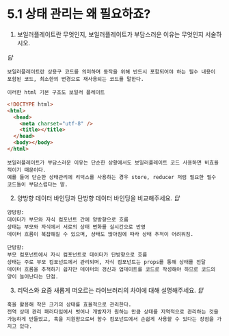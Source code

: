 # 5.1 상태 관리는 왜 필요하죠?

1. 보일러플레이트란 무엇인지, 보일러플레이트가 부담스러운 이유는 무엇인지 서술하시오.

_답_

```
보일러플레이트란 상용구 코드를 의미하며 동작을 위해 반드시 포함되어야 하는 필수 내용이 포함된 코드, 최소한의 변경으로 재사용되는 코드를 말한다.

이러한 html 기본 구조도 보일러 플레이트
```

```html
<!DOCTYPE html>
<html>
  <head>
    <meta charset="utf-8" />
    <title></title>
  </head>
  <body></body>
</html>
```

```
보일러플레이트가 부담스러운 이유는 단순한 상황에서도 보일러플레이트 코드 사용하면 비효율적이기 때문이다.
예를 들어 단순한 상태관리에 리덕스를 사용하는 경우 store, reducer 처럼 필요한 필수 코드들이 부담스럽다는 말.
```

2. 양방향 데이터 바인딩과 단방향 데이터 바인딩을 비교해주세요.
   _답_

```
양방향:
데이터가 부모와 자식 컴포넌트 간에 양방향으로 흐름
상태는 부모와 자식에서 서로의 상태 변화를 실시간으로 반영
데이터 흐름이 복잡해질 수 있으며, 상태도 많아짐에 따라 상태 추적이 어려워짐.

단방향:
부모 컴포넌트에서 자식 컴포넌트로 데이터가 단방향으로 흐름
상태는 주로 부모 컴포넌트에서 관리되며, 자식 컴포넌트는 props를 통해 상태를 전달
데이터 흐름을 추적하기 쉽지만 데이터의 갱신과 업데이트를 코드로 작성해야 하므로 코드의 양이 늘어난다는 단점.
```

3. 리덕스와 요즘 새롭게 떠오르는 라이브러리의 차이에 대해 설명해주세요.
   _답_

```
훅을 활용해 작은 크기의 상태를 효율적으로 관리한다.
전역 상태 관리 패러다임에서 벗어나 개발자가 원하는 만큼 상태를 지역적으로 관리하는 것을 가능하게 만들었고, 훅을 지원함으로써 함수 컴포넌트에서 손쉽게 사용할 수 있다는 장점을 가지고 있다.
```
